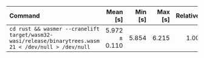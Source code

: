 | Command | Mean [s] | Min [s] | Max [s] | Relative |
|:---|---:|---:|---:|---:|
| `cd rust && wasmer --cranelift target/wasm32-wasi/release/binarytrees.wasm 21 < /dev/null > /dev/null` | 5.972 ± 0.110 | 5.854 | 6.215 | 1.00 |
